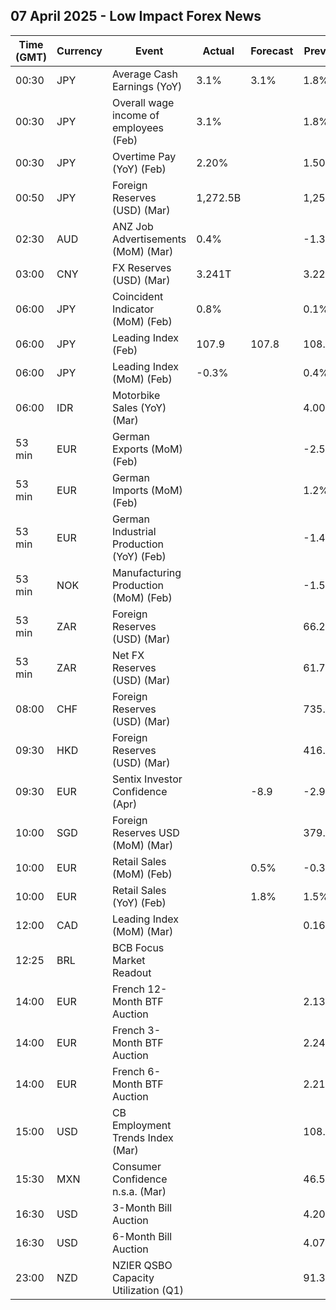 ## 07 April 2025 - Low Impact Forex News

| Time (GMT) | Currency | Event | Actual | Forecast | Previous |
|------|----------|-------|--------|----------|----------|
| 00:30 | JPY | Average Cash Earnings (YoY) | 3.1% | 3.1% | 1.8% |
| 00:30 | JPY | Overall wage income of employees (Feb) | 3.1% |  | 1.8% |
| 00:30 | JPY | Overtime Pay (YoY) (Feb) | 2.20% |  | 1.50% |
| 00:50 | JPY | Foreign Reserves (USD) (Mar) | 1,272.5B |  | 1,253.3B |
| 02:30 | AUD | ANZ Job Advertisements (MoM) (Mar) | 0.4% |  | -1.3% |
| 03:00 | CNY | FX Reserves (USD) (Mar) | 3.241T |  | 3.227T |
| 06:00 | JPY | Coincident Indicator (MoM) (Feb) | 0.8% |  | 0.1% |
| 06:00 | JPY | Leading Index (Feb) | 107.9 | 107.8 | 108.3 |
| 06:00 | JPY | Leading Index (MoM) (Feb) | -0.3% |  | 0.4% |
| 06:00 | IDR | Motorbike Sales (YoY) (Mar) |  |  | 4.00% |
| 53 min | EUR | German Exports (MoM) (Feb) |  |  | -2.5% |
| 53 min | EUR | German Imports (MoM) (Feb) |  |  | 1.2% |
| 53 min | EUR | German Industrial Production (YoY) (Feb) |  |  | -1.49% |
| 53 min | NOK | Manufacturing Production (MoM) (Feb) |  |  | -1.5% |
| 53 min | ZAR | Foreign Reserves (USD) (Mar) |  |  | 66.26B |
| 53 min | ZAR | Net FX Reserves (USD) (Mar) |  |  | 61.733B |
| 08:00 | CHF | Foreign Reserves (USD) (Mar) |  |  | 735.4B |
| 09:30 | HKD | Foreign Reserves (USD) (Mar) |  |  | 416.40B |
| 09:30 | EUR | Sentix Investor Confidence (Apr) |  | -8.9 | -2.9 |
| 10:00 | SGD | Foreign Reserves USD (MoM) (Mar) |  |  | 379.3B |
| 10:00 | EUR | Retail Sales (MoM) (Feb) |  | 0.5% | -0.3% |
| 10:00 | EUR | Retail Sales (YoY) (Feb) |  | 1.8% | 1.5% |
| 12:00 | CAD | Leading Index (MoM) (Mar) |  |  | 0.16% |
| 12:25 | BRL | BCB Focus Market Readout |  |  |  |
| 14:00 | EUR | French 12-Month BTF Auction |  |  | 2.131% |
| 14:00 | EUR | French 3-Month BTF Auction |  |  | 2.244% |
| 14:00 | EUR | French 6-Month BTF Auction |  |  | 2.211% |
| 15:00 | USD | CB Employment Trends Index (Mar) |  |  | 108.56 |
| 15:30 | MXN | Consumer Confidence n.s.a. (Mar) |  |  | 46.5 |
| 16:30 | USD | 3-Month Bill Auction |  |  | 4.205% |
| 16:30 | USD | 6-Month Bill Auction |  |  | 4.070% |
| 23:00 | NZD | NZIER QSBO Capacity Utilization (Q1) |  |  | 91.3% |
